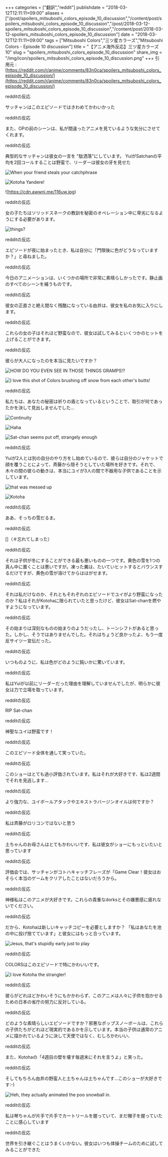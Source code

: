 +++
categories = ["翻訳","reddit"]
publishdate = "2018-03-12T12:11:11+09:00"
aliases = ["/post/spoilers_mitsuboshi_colors_episode_10_discussion","/content/post/spoilers_mitsuboshi_colors_episode_10_discussion","/post/2018-03-12-spoilers_mitsuboshi_colors_episode_10_discussion","/content/post/2018-03-12-spoilers_mitsuboshi_colors_episode_10_discussion"]
date = "2018-03-12T12:11:11+09:00"
tags = ["Mitsuboshi Colors","三ツ星カラーズ","Mitsuboshi Colors - Episode 10 discussion"]
title = "【アニメ海外反応】三ツ星カラーズ 10"
slug = "spoilers_mitsuboshi_colors_episode_10_discussion"
share_img = "/img/icon/spoilers_mitsuboshi_colors_episode_10_discussion.png"
+++
引用元 : [https://reddit.com/r/anime/comments/83n0ca/spoilers_mitsuboshi_colors_episode_10_discussion/](https://reddit.com/r/anime/comments/83n0ca/spoilers_mitsuboshi_colors_episode_10_discussion/)



<p><span class="reddit-comment">redditの反応</span></p>サッチャンはこのエピソードではきわめてかわいかった

<p><span class="reddit-comment">redditの反応</span></p>また、OPの前のシーンは、私が間違ったアニメを見ているような気分にさせてくれます。

<p><span class="reddit-comment">redditの反応</span></p>典型的なサッチャンは彼女の一言を "駄洒落"にしています。 YuiがSatchanの平均を2回コールすることは野蛮で、リーダーは彼女の牙を見せた

![When your friend steals your catchphrase](https://i.imgur.com/2SrvWNO.png)

![Kotoha Yandere!](https://i.imgur.com/Cy7X8uU.png)

![https://cdn.awwni.me/116uw.jpg)

<p><span class="reddit-comment">redditの反応</span></p>女の子たちはソリッドスネークの教訓を秘密のオペレーション中に卑劣になるようにする必要があります。

![things?](https://i.imgur.com/oJYBCMP.jpg)

<p><span class="reddit-comment">redditの反応</span></p>エピソードが夜に始まったとき、私は自分に「門限後に色がどうなっていますか？」と尋ねました。

<p><span class="reddit-comment">redditの反応</span></p>今日のアニメーションは、いくつかの場所で非常に素晴らしかったです。静止画のすべてのシーンを補うものです。

<p><span class="reddit-comment">redditの反応</span></p>彼女の正直さと絶え間なく残酷になっている由井は、彼女を私のお気に入りにします。

<p><span class="reddit-comment">redditの反応</span></p>これらの女の子はそれほど野蛮なので、彼女は試してみるといくつかのヒットを上げることができます。

<p><span class="reddit-comment">redditの反応</span></p>彼らが大人になったのを本当に見たいですか？

![HOW DO YOU EVEN SEE IN THOSE THINGS GRAMPS!?](https://i.imgur.com/CjTelDx.png)

![I love this shot of Colors brushing off snow from each other's butts!](https://i.imgur.com/L6oZfsc.png)

<p><span class="reddit-comment">redditの反応</span></p>私たちは、あなたの秘密は祈りの盾となっているということで、取引が何であったかを決して見出しませんでした...

![Continuity](https://i.imgur.com/l9pEC3o.png)

![Haha](https://i.imgur.com/uH7nx0N.png)

![Sat-chan seems put off, strangely enough](https://i.imgur.com/XX9UuPx.png)

<p><span class="reddit-comment">redditの反応</span></p>Yuiが2人とは別の自分のやり方をし始めているので、彼らは自分のジャケットで顔を覆うことによって、斉藤から隠そうとしていた場所を好きです。それで、木々の間の彼らの動きは、本当にユイが3人の間で不器用な子供であることを示しています。

![that was messed up](https://i.imgur.com/bTr61EF.jpg)

![Kotoha](https://i.imgur.com/Ycg2Uhk.jpg)

<p><span class="reddit-comment">redditの反応</span></p>ああ、そっちの雪だるま。

<p><span class="reddit-comment">redditの反応</span></p>[]（＃忘れてしまった）

<p><span class="reddit-comment">redditの反応</span></p>それは子供が冬にすることができる最も悪いものの一つです。黄色の雪を1つの真ん中に置くことは悪いですが。凍った糞は、たいていヒットするとバウンスするだけですが、黄色の雪が溶けてからははがせます。

<p><span class="reddit-comment">redditの反応</span></p>それは私だけなのか、それともそれぞれのエピソードでユイがより野蛮になったのか？私はそれがKotohaに限られていたと思ったけど、彼女はSat-chanを燃やすようになっています。

<p><span class="reddit-comment">redditの反応</span></p>その始まりは深刻なものの始まりのようだったし、トーンシフトがあると思った。しかし、そうではありませんでした。それはちょうど良かったよ、もう一度反サイツー宣伝だった。

<p><span class="reddit-comment">redditの反応</span></p>いつものように、私は色がどのように鈍いかに驚いています。

<p><span class="reddit-comment">redditの反応</span></p>私はYuiが以前にリーダーだった理由を理解していませんでしたが、明らかに彼女は力で立場を取っています。

<p><span class="reddit-comment">redditの反応</span></p>RIP Sat-chan

<p><span class="reddit-comment">redditの反応</span></p>神聖なユイは野蛮です！

<p><span class="reddit-comment">redditの反応</span></p>このエピソード全体を通して笑っていた。

<p><span class="reddit-comment">redditの反応</span></p>このショーはとても過小評価されています。私はそれが大好きです、私は2週間でそれを見逃します...

<p><span class="reddit-comment">redditの反応</span></p>より強力な、ユイボールアタックやエキストラバージンオイルは何ですか？

<p><span class="reddit-comment">redditの反応</span></p>私は斉藤がロリコンではないと思う

<p><span class="reddit-comment">redditの反応</span></p>土ちゃんのお母さんはとてもかわいいです、私は彼女がショーにもっといたいと思っています

<p><span class="reddit-comment">redditの反応</span></p>評価会では、サッチャンがコトハキャッチフレーズが「Game Clear！彼女はおそらく本当のゲームをクリアしたことはないだろうから。

<p><span class="reddit-comment">redditの反応</span></p>神様私はこのアニメが大好きです。これらの貴重なdorksとその嫌悪感に疲れないでください。

<p><span class="reddit-comment">redditの反応</span></p>だから、Kotohaは新しいキャッチコピーを必要としますか？ 「私はあなたを池の中に投げ捨てています」と彼女にはもっと合っています。

![Jesus, that's stupidly early just to play](https://i.imgur.com/7JUHNVz.jpg)

<p><span class="reddit-comment">redditの反応</span></p>COLORSはこのエピソードで特にかわいいです。

![I love Kotoha the strangler!](https://pbs.twimg.com/media/DYCHO_ZVQAA-T6h.jpg)

<p><span class="reddit-comment">redditの反応</span></p>彼らがどれほどかわいそうにもかかわらず、このアニメは人々に子供を抱かせるための日本の省庁の努力に反対している。

<p><span class="reddit-comment">redditの反応</span></p>どのような素晴らしいエピソードですか？邪悪なポップスノーボールは、これらの子供たちがどれほど現実的であるかを示しています。本当の子供は通常のアニメに描かれているように決して天使ではなく、むしろかわいい、

<p><span class="reddit-comment">redditの反応</span></p>また、Kotohaの「4週目の壁を壊す毎週末にそれを言うよ」と笑った。

<p><span class="reddit-comment">redditの反応</span></p>そしてもちろん由井の野蛮人と土ちゃんは土ちゃんです...このショーが大好きです:-)

![Heh, they actually animated the poo snowball in.](https://i.imgur.com/D3hXM3q.png)

<p><span class="reddit-comment">redditの反応</span></p>私は琴ちゃんが片手で片手でカートリールを握っていて、まだ帽子を握っていたことに感心しています

<p><span class="reddit-comment">redditの反応</span></p>世界を引き継ぐことはうまくいかない。彼女はいつも体操チームのために試してみることができた
